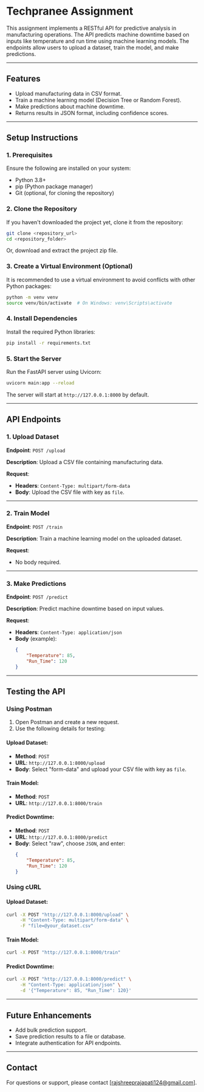 # Techpranee Assignment

This assignment implements a RESTful API for predictive analysis in manufacturing operations. The API predicts machine downtime based on inputs like temperature and run time using machine learning models. The endpoints allow users to upload a dataset, train the model, and make predictions.

---

## **Features**

- Upload manufacturing data in CSV format.
- Train a machine learning model (Decision Tree or Random Forest).
- Make predictions about machine downtime.
- Returns results in JSON format, including confidence scores.

---

## **Setup Instructions**

### **1. Prerequisites**

Ensure the following are installed on your system:
- Python 3.8+
- pip (Python package manager)
- Git (optional, for cloning the repository)

### **2. Clone the Repository**

If you haven't downloaded the project yet, clone it from the repository:
```bash
git clone <repository_url>
cd <repository_folder>
```

Or, download and extract the project zip file.

### **3. Create a Virtual Environment (Optional)**

It is recommended to use a virtual environment to avoid conflicts with other Python packages:
```bash
python -m venv venv
source venv/bin/activate  # On Windows: venv\Scripts\activate
```

### **4. Install Dependencies**

Install the required Python libraries:
```bash
pip install -r requirements.txt
```

### **5. Start the Server**

Run the FastAPI server using Uvicorn:
```bash
uvicorn main:app --reload
```

The server will start at `http://127.0.0.1:8000` by default.

---

## **API Endpoints**

### **1. Upload Dataset**

**Endpoint**: `POST /upload`

**Description**: Upload a CSV file containing manufacturing data.

**Request**:
- **Headers**: `Content-Type: multipart/form-data`
- **Body**: Upload the CSV file with key as `file`.

---

### **2. Train Model**

**Endpoint**: `POST /train`

**Description**: Train a machine learning model on the uploaded dataset.

**Request**:
- No body required.

---

### **3. Make Predictions**

**Endpoint**: `POST /predict`

**Description**: Predict machine downtime based on input values.

**Request**:
- **Headers**: `Content-Type: application/json`
- **Body** (example):
  ```json
  {
      "Temperature": 85,
      "Run_Time": 120
  }
  ```

---

## **Testing the API**

### **Using Postman**

1. Open Postman and create a new request.
2. Use the following details for testing:

#### Upload Dataset:
- **Method**: `POST`
- **URL**: `http://127.0.0.1:8000/upload`
- **Body**: Select "form-data" and upload your CSV file with key as `file`.

#### Train Model:
- **Method**: `POST`
- **URL**: `http://127.0.0.1:8000/train`

#### Predict Downtime:
- **Method**: `POST`
- **URL**: `http://127.0.0.1:8000/predict`
- **Body**: Select "raw", choose `JSON`, and enter:
  ```json
  {
      "Temperature": 85,
      "Run_Time": 120
  }
  ```

### **Using cURL**

#### Upload Dataset:
```bash
curl -X POST "http://127.0.0.1:8000/upload" \
     -H "Content-Type: multipart/form-data" \
     -F "file=@your_dataset.csv"
```

#### Train Model:
```bash
curl -X POST "http://127.0.0.1:8000/train"
```

#### Predict Downtime:
```bash
curl -X POST "http://127.0.0.1:8000/predict" \
     -H "Content-Type: application/json" \
     -d '{"Temperature": 85, "Run_Time": 120}'
```

---

## **Future Enhancements**

- Add bulk prediction support.
- Save prediction results to a file or database.
- Integrate authentication for API endpoints.

---

## **Contact**
For questions or support, please contact [rajshreeprajapati124@gmail.com].


